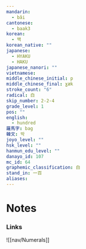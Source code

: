 ```yaml
---
mandarin:
  - bǎi
cantonese:
  - baak3
korean:
  - 백
korean_native: ""
japanese:
  - HYAKU
  - HAKU
japanese_nanori: ""
vietnamese:
middle_chinese_initial: p
middle_chinese_final: ɣæk
stroke_count: "6"
radical: 白
skip_number: 2-2-4
grade_level: 1
pos: ""
english:
  - hundred
羅馬字: bag
韓文: 박
joyo_level: ""
hsk_level: ""
hanmun_edu_level: ""
danayo_id: 107
mc_id: 64
graphemic_classification: 白
stand_in: 一百
aliases:
---
```


# Notes
### Links
![[nav/Numerals]]
